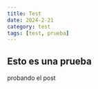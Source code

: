```yaml
---
title: Test
date: 2024-2-21
category: test
tags: [test, prueba]
---
```


## Esto es una prueba
probando el post